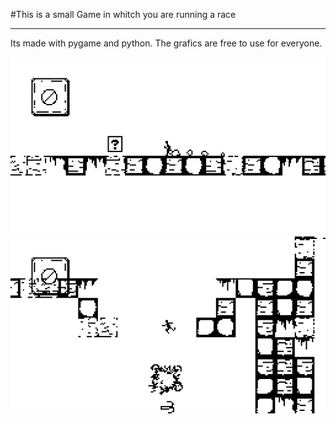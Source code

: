 #This is a small Game in whitch you are running a race

------------
Its made with pygame and python.
The grafics are free to use for everyone.

![Ingame Pic](screenshots/ss1.png)
![Ingame Pic](screenshots/ss3.png)